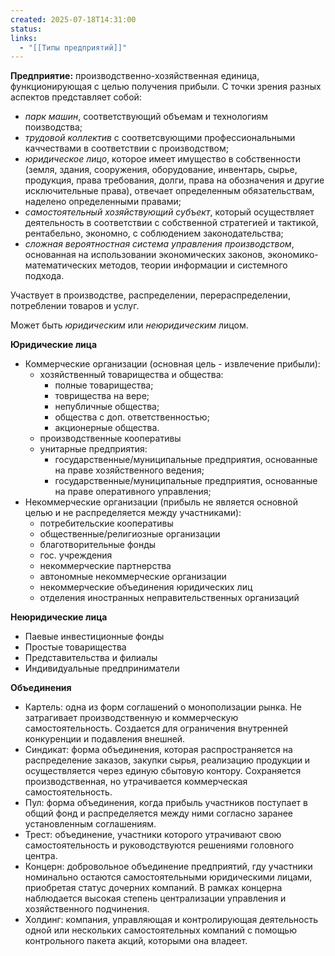 ```yaml
---
created: 2025-07-18T14:31:00
status: 
links:
  - "[[Типы предприятий]]"
---
```

**Предприятие:** производственно-хозяйственная единица, функционирующая с целью получения прибыли. С точки зрения разных аспектов представляет собой:
* *парк машин*, соответствующий объемам и технологиям поизводства;
* *трудовой коллектив* с соответсвующими профессиональными каччествами в соответствии с производством;
* *юридическое лицо*, которое имеет имущество в собственности (земля, здания, сооружения, оборудование, инвентарь, сырье, продукция, права требования, долги, права на обозначения и другие исключительные права), отвечает определенным обязательствам, наделено определенными правами;
* *самостоятельный хозяйствующий субъект*, который осуществляет деятельность в соответствии с собственной стратегией и тактикой, рентабельно, экономно, с соблюдением законодательства;
* *сложная вероятностная система управления производством*, основанная на использовании экономических законов, экономико-математических методов, теории информации и системного подхода.

Участвует в производстве, распределении, перераспределении, потреблении товаров и услуг.

Может быть *юридическим* или *неюридическим* лицом.

**Юридические лица**
* Коммерческие организации (основная цель - извлечение прибыли):
	* хозяйственный товарищества и общества:
		* полные товарищества;
		* товрищества на вере;
		* непубличные общества;
		* общества с доп. ответственностью;
		* акционерные общества.
	* производственные кооперативы
	* унитарные предприятия:
		* государственные/муниципальные предприятия, основанные на праве хозяйственного ведения;
		* государственные/муниципальные предприятия, основанные на праве оперативного управления;
* Некоммерческие организации (прибыль не является основной целью и не распределяется между участниками):
	* потребительские кооперативы
	* общественные/религиозные организации
	* благотворительные фонды
	* гос. учреждения
	* некоммерческие партнерства
	* автономные некоммерческие организации
	* некоммерческие объединения юридических лиц
	* отделения иностранных неправительственных организаций

**Неюридические лица**
* Паевые инвестиционные фонды
* Простые товарищества
* Представительства и филиалы
* Индивидуальные предприниматели

**Объединения**
* Картель: одна из форм соглашений о монополизации рынка. Не затрагивает производственную и коммерческую самостоятельность. Создается для ограничения внутренней конкуренции и подавления внешней.
* Синдикат: форма объединения, которая распространяется на распределение заказов, закупки сырья, реализацию продукции и осуществляется через единую сбытовую контору. Сохраняется производственная, но утрачивается коммерческая самостоятельность.
* Пул: форма объединения, когда прибыль участников поступает в общий фонд и распределяется между ними согласно заранее установленным соглашениям.
* Трест: объединение, участники которого утрачивают свою самостоятельность и руководствуются решениями головного центра.
* Концерн: добровольное объединение предприятий, гду участники номинально остаются самостоятельными юридическими лицами, приобретая статус дочерних компаний. В рамках концерна наблюдается высокая степень централизации управления и хозяйственного подчинения.
* Холдинг: компания, управляющая и контролирующая деятельность одной или нескольких самостоятельных компаний с помощью контрольного пакета акций, которыми она владеет.